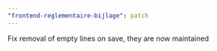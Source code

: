 ```yaml
---
"frontend-reglementaire-bijlage": patch
---
```


Fix removal of empty lines on save, they are now maintained
